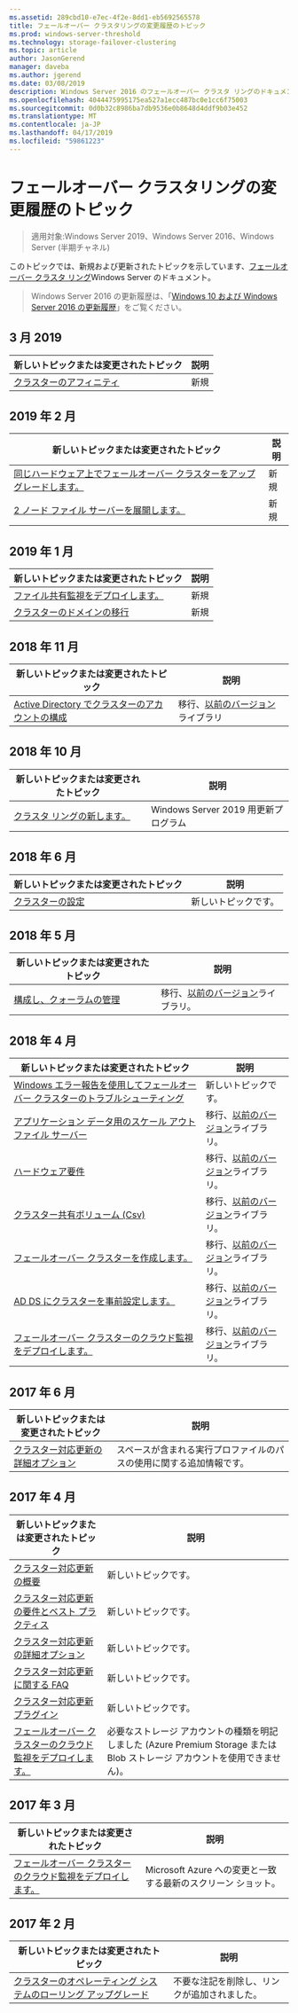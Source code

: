 ```yaml
---
ms.assetid: 289cbd10-e7ec-4f2e-8dd1-eb5692565578
title: フェールオーバー クラスタリングの変更履歴のトピック
ms.prod: windows-server-threshold
ms.technology: storage-failover-clustering
ms.topic: article
author: JasonGerend
manager: daveba
ms.author: jgerend
ms.date: 03/08/2019
description: Windows Server 2016 のフェールオーバー クラスタ リングのドキュメントで新規および更新されたトピック
ms.openlocfilehash: 4044475995175ea527a1ecc487bc0e1cc6f75003
ms.sourcegitcommit: 0d0b32c8986ba7db9536e0b8648d4ddf9b03e452
ms.translationtype: MT
ms.contentlocale: ja-JP
ms.lasthandoff: 04/17/2019
ms.locfileid: "59861223"
---
```

# <a name="change-history-for-failover-clustering-topics"></a>フェールオーバー クラスタリングの変更履歴のトピック

>適用対象:Windows Server 2019、Windows Server 2016、Windows Server (半期チャネル)

このトピックでは、新規および更新されたトピックを示しています、[フェールオーバー クラスタ リング](failover-clustering-overview.md)Windows Server のドキュメント。

> Windows Server 2016 の更新履歴は、「[Windows 10 および Windows Server 2016 の更新履歴](https://support.microsoft.com/help/4000825/windows-10-and-windows-server-2016-update-history)」をご覧ください。

## <a name="march-2019"></a>3 月 2019

|新しいトピックまたは変更されたトピック                                    |説明 |
|--------------------------------------------------------|------------|
|[クラスターのアフィニティ](cluster-affinity.md)| 新規     |

## <a name="february-2019"></a>2019 年 2 月

|新しいトピックまたは変更されたトピック                                    |説明 |
|--------------------------------------------------------|------------|
| [同じハードウェア上でフェールオーバー クラスターをアップグレードします。](upgrade-option-same-hardware.md)| 新規 |
|[2 ノード ファイル サーバーを展開します。](deploy-two-node-clustered-file-server.md)| 新規 |

## <a name="january-2019"></a>2019 年 1 月

|新しいトピックまたは変更されたトピック                                    |説明 |
|--------------------------------------------------------|------------|
|[ファイル共有監視をデプロイします。](file-share-witness.md)    | 新規        |
|[クラスターのドメインの移行](cluster-domain-migration.md) | 新規        |

## <a name="november-2018"></a>2018 年 11 月

|新しいトピックまたは変更されたトピック|説明|
|---|---|
|[Active Directory でクラスターのアカウントの構成](configure-ad-accounts.md)|移行、[以前のバージョン](https://docs.microsoft.com/en-us/previous-versions/windows/it-pro/windows-server-2008-R2-and-2008/)ライブラリ|

## <a name="october-2018"></a>2018 年 10 月

|新しいトピックまたは変更されたトピック|説明|
|---|---|
|[クラスタ リングの新します。](whats-new-in-failover-clustering.md)| Windows Server 2019 用更新プログラム|

## <a name="june-2018"></a>2018 年 6 月

|新しいトピックまたは変更されたトピック|説明|
|---|---|
|[クラスターの設定](../storage/storage-spaces/cluster-sets.md)| 新しいトピックです。|

## <a name="may-2018"></a>2018 年 5 月

|新しいトピックまたは変更されたトピック|説明|
|---|---|
|[構成し、クォーラムの管理](manage-cluster-quorum.md) | 移行、[以前のバージョン](https://docs.microsoft.com/previous-versions/windows/it-pro/windows-server-2012-R2-and-2012)ライブラリ。 |

## <a name="april-2018"></a>2018 年 4 月

|新しいトピックまたは変更されたトピック|説明|
|---|---|
|[Windows エラー報告を使用してフェールオーバー クラスターのトラブルシューティング](troubleshooting-using-WER-reports.md)| 新しいトピックです。 |
|[アプリケーション データ用のスケール アウト ファイル サーバー](sofs-overview.md)|移行、[以前のバージョン](https://docs.microsoft.com/previous-versions/windows/it-pro/windows-server-2012-R2-and-2012)ライブラリ。|
|[ハードウェア要件](clustering-requirements.md)|移行、[以前のバージョン](https://docs.microsoft.com/previous-versions/windows/it-pro/windows-server-2012-R2-and-2012)ライブラリ。|
|[クラスター共有ボリューム (Csv)](failover-cluster-csvs.md)|移行、[以前のバージョン](https://docs.microsoft.com/previous-versions/windows/it-pro/windows-server-2012-R2-and-2012)ライブラリ。|
|[フェールオーバー クラスターを作成します。](create-failover-cluster.md)|移行、[以前のバージョン](https://docs.microsoft.com/previous-versions/windows/it-pro/windows-server-2012-R2-and-2012)ライブラリ。|
|[AD DS にクラスターを事前設定します。](prestage-cluster-adds.md)|移行、[以前のバージョン](https://docs.microsoft.com/previous-versions/windows/it-pro/windows-server-2012-R2-and-2012)ライブラリ。|
|[フェールオーバー クラスターのクラウド監視をデプロイします。](deploy-cloud-witness.md)|移行、[以前のバージョン](https://docs.microsoft.com/previous-versions/windows/it-pro/windows-server-2012-R2-and-2012)ライブラリ。|

## <a name="june-2017"></a>2017 年 6 月

|新しいトピックまたは変更されたトピック|説明|
|---|---|
|[クラスター対応更新の詳細オプション](cluster-aware-updating-options.md)|スペースが含まれる実行プロファイルのパスの使用に関する追加情報です。|

## <a name="april-2017"></a>2017 年 4 月

|新しいトピックまたは変更されたトピック|説明|
|---|---|
|[クラスター対応更新の概要](cluster-aware-updating.md)|新しいトピックです。|
|[クラスター対応更新の要件とベスト プラクティス](cluster-aware-updating-requirements.md)|新しいトピックです。|
|[クラスター対応更新の詳細オプション](cluster-aware-updating-options.md)|新しいトピックです。|
|[クラスター対応更新に関する FAQ](cluster-aware-updating-faq.md)|新しいトピックです。|
|[クラスター対応更新プラグイン](cluster-aware-updating-plug-ins.md)|新しいトピックです。|
|[フェールオーバー クラスターのクラウド監視をデプロイします。](deploy-cloud-witness.md)|必要なストレージ アカウントの種類を明記しました (Azure Premium Storage または Blob ストレージ アカウントを使用できません)。|

## <a name="march-2017"></a>2017 年 3 月

|新しいトピックまたは変更されたトピック|説明|
|---|---|
|[フェールオーバー クラスターのクラウド監視をデプロイします。](deploy-cloud-witness.md)| Microsoft Azure への変更と一致する最新のスクリーン ショット。|

## <a name="february-2017"></a>2017 年 2 月

|新しいトピックまたは変更されたトピック|説明|
|---|---|
|[クラスターのオペレーティング システムのローリング アップグレード](Cluster-Operating-System-Rolling-Upgrade.md)|不要な注記を削除し、リンクが追加されました。|